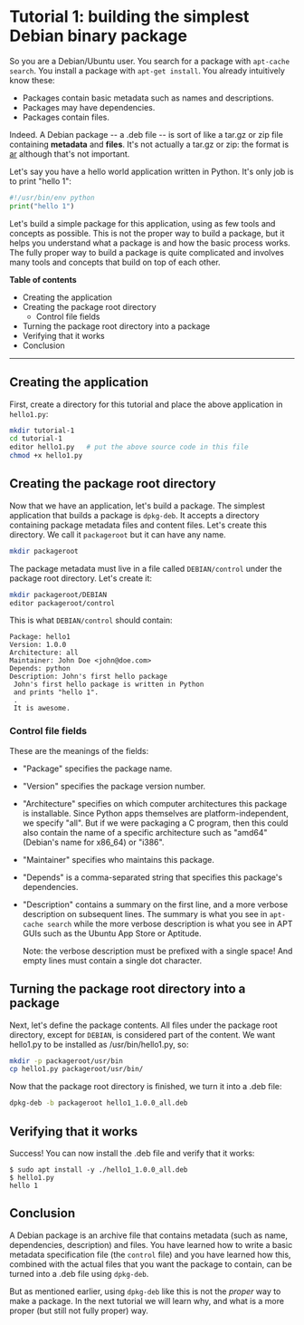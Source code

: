 # Tutorial 1: building the simplest Debian binary package

So you are a Debian/Ubuntu user. You search for a package with `apt-cache search`. You install a package with `apt-get install`. You already intuitively know these:

 * Packages contain basic metadata such as names and descriptions.
 * Packages may have dependencies.
 * Packages contain files.

Indeed. A Debian package -- a .deb file -- is sort of like a tar.gz or zip file containing **metadata** and **files**. It's not actually a tar.gz or zip: the format is [ar](https://en.wikipedia.org/wiki/Ar_(Unix)) although that's not important.

Let's say you have a hello world application written in Python. It's only job is to print "hello 1":

~~~python
#!/usr/bin/env python
print("hello 1")
~~~

Let's build a simple package for this application, using as few tools and concepts as possible. This is not the proper way to build a package, but it helps you understand what a package is and how the basic process works. The fully proper way to build a package is quite complicated and involves many tools and concepts that build on top of each other.

**Table of contents**

 * Creating the application
 * Creating the package root directory
   - Control file fields
 * Turning the package root directory into a package
 * Verifying that it works
 * Conclusion

---

## Creating the application

First, create a directory for this tutorial and place the above application in `hello1.py`:

~~~bash
mkdir tutorial-1
cd tutorial-1
editor hello1.py   # put the above source code in this file
chmod +x hello1.py
~~~

## Creating the package root directory

Now that we have an application, let's build a package. The simplest application that builds a package is `dpkg-deb`. It accepts a directory containing package metadata files and content files. Let's create this directory. We call it `packageroot` but it can have any name.

~~~bash
mkdir packageroot
~~~

The package metadata must live in a file called `DEBIAN/control` under the package root directory. Let's create it:

~~~bash
mkdir packageroot/DEBIAN
editor packageroot/control
~~~

This is what `DEBIAN/control` should contain:

~~~
Package: hello1
Version: 1.0.0
Architecture: all
Maintainer: John Doe <john@doe.com>
Depends: python
Description: John's first hello package
 John's first hello package is written in Python
 and prints "hello 1".
 .
 It is awesome.
~~~

### Control file fields

These are the meanings of the fields:

 * "Package" specifies the package name.
 * "Version" specifies the package version number.
 * "Architecture" specifies on which computer architectures this package is installable. Since Python apps themselves are platform-independent, we specify "all". But if we were packaging a C program, then this could also contain the name of a specific architecture such as "amd64" (Debian's name for x86_64) or "i386".
 * "Maintainer" specifies who maintains this package.
 * "Depends" is a comma-separated string that specifies this package's dependencies.
 * "Description" contains a summary on the first line, and a more verbose description on subsequent lines. The summary is what you see in `apt-cache search` while the more verbose description is what you see in APT GUIs such as the Ubuntu App Store or Aptitude.

   Note: the verbose description must be prefixed with a single space! And empty lines must contain a single dot character.

## Turning the package root directory into a package

Next, let's define the package contents. All files under the package root directory, except for `DEBIAN`, is considered part of the content. We want hello1.py to be installed as /usr/bin/hello1.py, so:

~~~bash
mkdir -p packageroot/usr/bin
cp hello1.py packageroot/usr/bin/
~~~

Now that the package root directory is finished, we turn it into a .deb file:

~~~bash
dpkg-deb -b packageroot hello1_1.0.0_all.deb
~~~

## Verifying that it works

Success! You can now install the .deb file and verify that it works:

~~~
$ sudo apt install -y ./hello1_1.0.0_all.deb
$ hello1.py
hello 1
~~~

## Conclusion

A Debian package is an archive file that contains metadata (such as name, dependencies, description) and files. You have learned how to write a basic metadata specification file (the `control` file) and you have learned how this, combined with the actual files that you want the package to contain, can be turned into a .deb file using `dpkg-deb`.

But as mentioned earlier, using `dpkg-deb` like this is not the *proper* way to make a package. In the next tutorial we will learn why, and what is a more proper (but still not fully proper) way.

